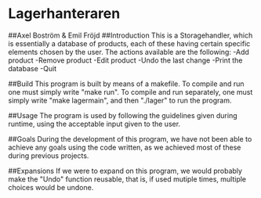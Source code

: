 # Lagerhanteraren
##Axel Boström & Emil Fröjd
##Introduction
This is a Storagehandler, which is essentially a database of products, each of these having certain specific elements chosen by the user. The actions available are the following:
-Add product
-Remove product
-Edit product
-Undo the last change
-Print the database
-Quit

##Build
This program is built by means of a makefile. To compile and run one must simply write "make run". To compile and run separately, one must simply write "make lagermain", and then "./lager" to run the program. 

##Usage
The program is used by following the guidelines given during runtime, using the acceptable input given to the user. 

##Goals
During the development of this program, we have not been able to achieve any goals using the code written, as we achieved most of these during previous projects.

##Expansions
If we were to expand on this program, we would probably make the "Undo" function reusable, that is, if used mutiple times, multiple choices would be undone.
